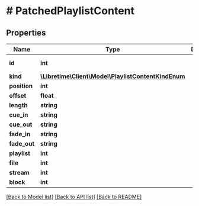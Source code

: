 # # PatchedPlaylistContent

## Properties

Name | Type | Description | Notes
------------ | ------------- | ------------- | -------------
**id** | **int** |  | [optional] [readonly]
**kind** | [**\Libretime\Client\Model\PlaylistContentKindEnum**](PlaylistContentKindEnum.md) |  | [optional]
**position** | **int** |  | [optional]
**offset** | **float** |  | [optional]
**length** | **string** |  | [optional]
**cue_in** | **string** |  | [optional]
**cue_out** | **string** |  | [optional]
**fade_in** | **string** |  | [optional]
**fade_out** | **string** |  | [optional]
**playlist** | **int** |  | [optional]
**file** | **int** |  | [optional]
**stream** | **int** |  | [optional]
**block** | **int** |  | [optional]

[[Back to Model list]](../../README.md#models) [[Back to API list]](../../README.md#endpoints) [[Back to README]](../../README.md)

